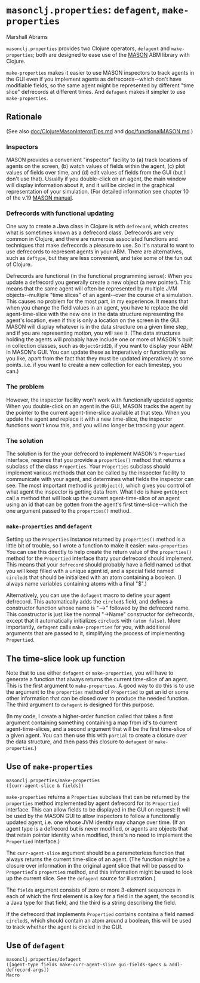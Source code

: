 `masonclj.properties`: `defagent`, `make-properties`
===
Marshall Abrams

`masonclj.properties` provides two Clojure operators, `defagent` and
`make-properties`; both are designed to ease use of 
the [MASON](https://cs.gmu.edu/~eclab/projects/mason) ABM library with 
Clojure.  

`make-properties` makes it easier to use MASON inspectors to
track agents in the GUI even if you implement agents as defrecords--which 
don't have modifiable fields, so the same agent might be
represented by different "time slice" defrecords at different times.
And `defagent` makes it simpler to use `make-properties`.

## Rationale

(See also
[doc/ClojureMasonInteropTips.md](https://github.com/mars0i/masonclj/blob/master/doc/ClojureMASONinteropTips.md) and
[doc/functionalMASON.md](https://github.com/mars0i/masonclj/blob/master/doc/functionalMASON.md).)

### Inspectors

MASON provides a convenient "inspector" facility to (a) track locations
of agents on the screen, (b) watch values of fields within the agent,
(c) plot values of fields over time, and (d) edit values of fields from
the GUI (but I don't use that).  Usually if you double-click on an
agent, the main window will display information about it, and it will be
circled in the graphical representation of your simulation.  (For detailed
information see chapter 10 of the v.19 [MASON
manual](https://cs.gmu.edu/~eclab/projects/mason/manual.pdf).

### Defrecords with functional updating

One way to create a Java class in Clojure is with `defrecord`, which
creates what is sometimes known as a defrecord class.  Defrecords are
very common in Clojure, and there are numerous associated functions and
techniques that make defrecords a pleasure to use.  So it's natural to
want to use defrecords to represent agents in your ABM.  There are
alternatives, such as `deftype`, but they are less convenient, and take
some of the fun out of Clojure.

Defrecords are functional (in the functional programming sense): When
you update a defrecord you generally create a new object (a new
pointer).  This means that the same agent will often be represented by
multiple JVM objects--multiple "time slices" of an agent--over the
course of a simulation.  This causes no problem for the most part, in my
experience.  It means that when you change the field values in an agent,
you have to replace the old agent-time-slice with the new one in the
data structure representing the agent's location, even if this is only a
location on the screen in the GUI.  MASON will display whatever is in
the data structure on a given time step, and if you are representing
motion, you will see it.  (The data structures holding the agents will
probably have include one or more of MASON's built in collection
classes, such as `ObjectGrid2D`, if you want to display your ABM in
MASON's GUI.  You can update these as imperatively or functionally as
you like, apart from the fact that they must be updated imperatively at
some points.  i.e. if you want to create a new collection for each
timestep, you can.)

### The problem

However, the inspector facility won't work with functionally updated
agents: When you double-click on an agent in the GUI, MASON tracks the
agent by the pointer to the current agent-time-slice available at that
step.  When you update the agent and replace it with a new time-slice,
the inspector functions won't know this, and you will no longer be
tracking your agent.

### The solution

The solution is for the your defrecord to implement MASON's `Propertied`
interface, requires that you provide a `properties()` method that
returns a subclass of the class `Properties`.  Your `Properties`
subclass should implement various methods that can be called by the
inspector facility to communicate with your agent, and determines what
fields the inspector can see.  The most important method is
`getObject()`, which gives you control of what agent the inspector is
getting data from.  What I do is have `getObject` call a method that
will look up the current agent-time-slice of an agent using an id that
can be gotten from the agent's first time-slice--which the one argument
passed to the `properties()` method.

### `make-properties` and `defagent`

Setting up the `Properties` instance returned by `properties()` method
is a little bit of trouble, so I wrote a function to make it easier: ```
make-properties ``` You can use this directly to help create the return
value of the `properties()` method for the `Propertied` interface thaty
your defrecord should implement.  This means that your `defrecord`
should probably have a field named `id` that you will keep filled with a
unique agent id, and a special field named `circled$` that should be
initialized with an atom containing a boolean.  (I always name variables
containing atoms with a final "$".)

Alternatively, you can use the `defagent` macro to define your agent
defrecord.  This automatically adds the `circled$` field, and defines 
a constructor function whose name is "-->" followed by the defrecord
name.  This constructor is just like the normal "->Name" constructor for
defrecords, except that it automatically initializes `circled$` with
`(atom false)`.  More importantly, `defagent` calls `make-properties`
for you, with additional arguments that are passed to it, simplifying
the process of implementing `Propertied`.

## The time-slice look up function

Note that to use either `defagent` or `make-properties`, you will have
to generate a function that always returns the current time-slice of an
agent.  This is the first argument to `make-properties`.  A good way to
do this is to use the argument to the `properties` method of
`Propertied` to get an id or some other information that can be closed
over to produce the needed function.  The third argument to `defagent`
is designed for this purpose.

(In my code, I create a higher-order function called that takes a first
argument containing something containing a map from id's to current
agent-time-slices, and a second argument that will be the first
time-slice of a given agent.  You can then use this with `partial` to
create a closure over the data structure, and then pass this closure to
`defagent` or `make-properties`.)


## Use of `make-properties`

```
masonclj.properties/make-properties
([curr-agent-slice & fields])
```

`make-properties` returns a `Properties` subclass that can be returned
by the `properties` method implemented by agent defrecord for its
`Propertied` interface.  This can allow fields to be displayed in the
GUI on request:  It will be used by the MASON GUI to allow inspectors to
follow a functionally updated agent, i.e. one whose JVM identity may
change over time.  (If an agent type is a defrecord but is never
modified, or agents are objects that that retain pointer identity when
modified, there's no need to implement the `Propertied` interface.)

The `curr-agent-slice` argument should be a parameterless function that
always returns the current time-slice of an agent.  (The function might 
be a closure over information in the original agent slice that will be
passed to `Propertied`'s `propertie`s method, and this information might be
used to look up the current slice.  See the `defagent` source for 
illustration.) 

The `fields` argument consists of zero or more 3-element 
sequences in each of which the first element is a key for a field in the agent,
the second is a Java type for that field, and the third is a string
describing the field.

If the defrecord that implements `Propertied` contains contains a field
named `circled$`, which should contain an atom around a boolean, this
will be used to track whether the agent is circled in the GUI.



## Use of `defagent`

```
masonclj.properties/defagent
([agent-type fields make-curr-agent-slice gui-fields-specs & addl-defrecord-args])
Macro
```


